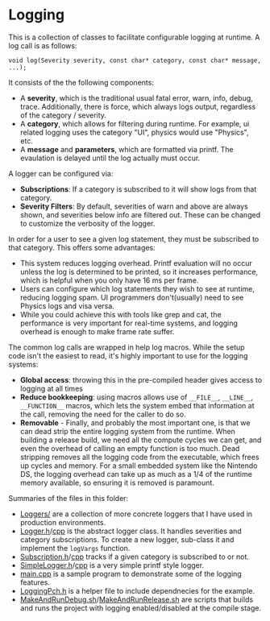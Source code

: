 # Logging

This is a collection of classes to facilitate configurable logging at runtime.  A log call is as follows:
```
void log(Severity severity, const char* category, const char* message, ...);
```

It consists of the the following components:

* A __severity__, which is the traditional usual fatal error, warn, info, debug, trace.  Additionally, there is force, which always logs output, regardless of the category / severity.
* A __category__, which allows for filtering during runtime.  For example, ui related logging uses the category "UI", physics would use "Physics", etc.
* A __message__ and __parameters__, which are formatted via printf.  The evaulation is delayed until the log actually must occur.

A logger can be configured via:

* __Subscriptions__: If a category is subscribed to it will show logs from that category.
* __Severity Filters__: By default, severities of warn and above are always shown, and severities below info are filtered out.  These can be changed to customize the verbosity of the logger.

In order for a user to see a given log statement, they must be subscribed to that category. This offers some advantages:

* This system reduces logging overhead.  Printf evaluation will no occur unless the log is determined to be printed, so it increases performance, which is helpful when you only have 16 ms per frame.
* Users can configure which log statements they wish to see at runtime, reducing logging spam.  UI programmers don't(usually) need to see Physics logs and visa versa.
* While you could achieve this with tools like grep and cat, the performance is very important for real-time systems, and logging overhead is enough to make frame rate suffer.

The common log calls are wrapped in help log macros.  While the setup code isn't the easiest to read, it's highly important to use for the logging systems:

* __Global access__: throwing this in the pre-compiled header gives access to logging at all times
* __Reduce bookkeeping__: using macros allows use of ```__FILE__```, ```__LINE__```, ```__FUNCTION__``` macros, which lets the system embed that information at the call, removing the need for the caller to do so.
* __Removable__ - Finally, and probably the most important one, is that we can dead strip the entire logging system from the runtime.  When building a release build, we need all the compute cycles we can get, and even the overhead of calling an empty function is too much.  Dead stripping removes all the logging code from the executable, which frees up cycles and memory.  For a small embedded system like the Nintendo DS, the logging overhead can take up as much as a 1/4 of the runtime memory available, so ensuring it is removed is paramount. 

Summaries of the files in this folder:

* [Loggers/](Loggers) are a collection of more concrete loggers that I have used in production environments.
* [Logger.h](Logger.h)/[cpp](Logger.cpp) is the abstract logger class.  It handles severities and category subscriptions.  To create a new logger, sub-class it and implement the `logVargs` function. 
* [Subscription.h](Subscription.h)/[cpp](Subscription.cpp) tracks if a given category is subscribed to or not.
* [SimpleLogger.h](SimpleLogger.h)/[cpp](SimpleLogger.cpp) is a very simple printf style logger.
* [main.cpp](main.cpp) is a sample program to demonstrate some of the logging features.
* [LoggingPch.h](LoggingPch.h) is a helper file to include dependnecies for the example.
* [MakeAndRunDebug.sh](MakeAndRunDebug.sh)/[MakeAndRunRelease.sh](MakeAndRunRelease) are scripts that builds and runs the project with logging enabled/disabled at the compile stage.